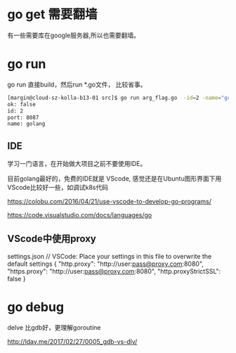 
# go get 需要翻墙

有一些需要库在google服务器,所以也需要翻墙。


# go run 

go run 直接build，然后run *.go文件， 比较省事。

```bash
[margin@cloud-sz-kolla-b13-01 src]$ go run arg_flag.go  -id=2 -name="golang"  -port="8087"
ok: false
id: 2
port: 8087
name: golang

```

## IDE

学习一门语言，在开始做大项目之前不要使用IDE。 

目前golang最好的，免费的IDE就是 VScode, 感觉还是在Ubuntu图形界面下用VScode比较好一些，如调试k8s代码

https://colobu.com/2016/04/21/use-vscode-to-develop-go-programs/

https://code.visualstudio.com/docs/languages/go

## VScode中使用proxy

 settings.json
 // VSCode: Place your settings in this file to overwrite the default settings
 {
   "http.proxy": "http://user:pass@proxy.com:8080",
   "https.proxy": "http://user:pass@proxy.com:8080",
   "http.proxyStrictSSL": false
 }

# go debug 

delve 比gdb好，更理解goroutine

http://lday.me/2017/02/27/0005_gdb-vs-dlv/


